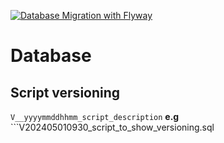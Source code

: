 [![Database Migration with Flyway](https://github.com/Spiderman-Trivia-Inc/Spiderman-Trivia-Inc/actions/workflows/flyway-migrations.yml/badge.svg)](https://github.com/Spiderman-Trivia-Inc/Spiderman-Trivia-Inc/actions/workflows/flyway-migrations.yml)

# Database

## Script versioning

```V__yyyymmddhhmm_script_description```
**e.g** ```V202405010930_script_to_show_versioning.sql